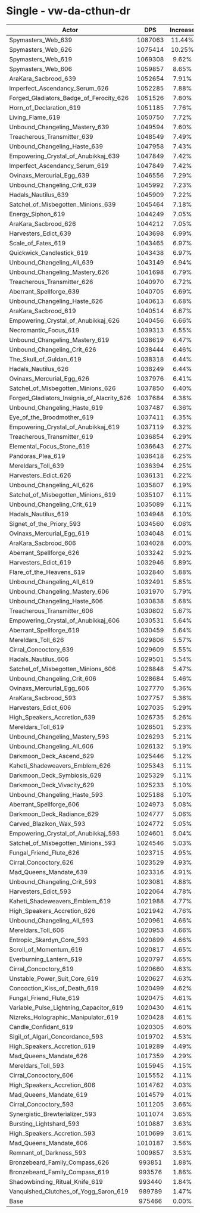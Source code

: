 # Single - vw-da-cthun-dr
| Actor | DPS | Increase |
|---|:---:|:---:|
|Spymasters_Web_639|1087063|11.44%|
|Spymasters_Web_626|1075414|10.25%|
|Spymasters_Web_619|1069308|9.62%|
|Spymasters_Web_606|1059857|8.65%|
|AraKara_Sacbrood_639|1052654|7.91%|
|Imperfect_Ascendancy_Serum_626|1052285|7.88%|
|Forged_Gladiators_Badge_of_Ferocity_626|1051526|7.80%|
|Horn_of_Declaration_619|1051185|7.76%|
|Living_Flame_619|1050750|7.72%|
|Unbound_Changeling_Mastery_639|1049594|7.60%|
|Treacherous_Transmitter_639|1048549|7.49%|
|Unbound_Changeling_Haste_639|1047958|7.43%|
|Empowering_Crystal_of_Anubikkaj_639|1047849|7.42%|
|Imperfect_Ascendancy_Serum_619|1047849|7.42%|
|Ovinaxs_Mercurial_Egg_639|1046556|7.29%|
|Unbound_Changeling_Crit_639|1045992|7.23%|
|Hadals_Nautilus_639|1045909|7.22%|
|Satchel_of_Misbegotten_Minions_639|1045464|7.18%|
|Energy_Siphon_619|1044249|7.05%|
|AraKara_Sacbrood_626|1044212|7.05%|
|Harvesters_Edict_639|1043698|6.99%|
|Scale_of_Fates_619|1043465|6.97%|
|Quickwick_Candlestick_619|1043438|6.97%|
|Unbound_Changeling_All_639|1043149|6.94%|
|Unbound_Changeling_Mastery_626|1041698|6.79%|
|Treacherous_Transmitter_626|1040970|6.72%|
|Aberrant_Spellforge_639|1040705|6.69%|
|Unbound_Changeling_Haste_626|1040613|6.68%|
|AraKara_Sacbrood_619|1040514|6.67%|
|Empowering_Crystal_of_Anubikkaj_626|1040456|6.66%|
|Necromantic_Focus_619|1039313|6.55%|
|Unbound_Changeling_Mastery_619|1038619|6.47%|
|Unbound_Changeling_Crit_626|1038444|6.46%|
|The_Skull_of_Guldan_619|1038318|6.44%|
|Hadals_Nautilus_626|1038249|6.44%|
|Ovinaxs_Mercurial_Egg_626|1037976|6.41%|
|Satchel_of_Misbegotten_Minions_626|1037850|6.40%|
|Forged_Gladiators_Insignia_of_Alacrity_626|1037684|6.38%|
|Unbound_Changeling_Haste_619|1037487|6.36%|
|Eye_of_the_Broodmother_619|1037411|6.35%|
|Empowering_Crystal_of_Anubikkaj_619|1037119|6.32%|
|Treacherous_Transmitter_619|1036854|6.29%|
|Elemental_Focus_Stone_619|1036643|6.27%|
|Pandoras_Plea_619|1036418|6.25%|
|Mereldars_Toll_639|1036394|6.25%|
|Harvesters_Edict_626|1036131|6.22%|
|Unbound_Changeling_All_626|1035807|6.19%|
|Satchel_of_Misbegotten_Minions_619|1035107|6.11%|
|Unbound_Changeling_Crit_619|1035089|6.11%|
|Hadals_Nautilus_619|1034948|6.10%|
|Signet_of_the_Priory_593|1034560|6.06%|
|Ovinaxs_Mercurial_Egg_619|1034048|6.01%|
|AraKara_Sacbrood_606|1034028|6.00%|
|Aberrant_Spellforge_626|1033242|5.92%|
|Harvesters_Edict_619|1032946|5.89%|
|Flare_of_the_Heavens_619|1032840|5.88%|
|Unbound_Changeling_All_619|1032491|5.85%|
|Unbound_Changeling_Mastery_606|1031970|5.79%|
|Unbound_Changeling_Haste_606|1030838|5.68%|
|Treacherous_Transmitter_606|1030802|5.67%|
|Empowering_Crystal_of_Anubikkaj_606|1030531|5.64%|
|Aberrant_Spellforge_619|1030459|5.64%|
|Mereldars_Toll_626|1029806|5.57%|
|Cirral_Concoctory_639|1029609|5.55%|
|Hadals_Nautilus_606|1029501|5.54%|
|Satchel_of_Misbegotten_Minions_606|1028848|5.47%|
|Unbound_Changeling_Crit_606|1028684|5.46%|
|Ovinaxs_Mercurial_Egg_606|1027770|5.36%|
|AraKara_Sacbrood_593|1027757|5.36%|
|Harvesters_Edict_606|1027035|5.29%|
|High_Speakers_Accretion_639|1026735|5.26%|
|Mereldars_Toll_619|1026501|5.23%|
|Unbound_Changeling_Mastery_593|1026293|5.21%|
|Unbound_Changeling_All_606|1026132|5.19%|
|Darkmoon_Deck_Ascend_629|1025446|5.12%|
|Kaheti_Shadeweavers_Emblem_626|1025343|5.11%|
|Darkmoon_Deck_Symbiosis_629|1025329|5.11%|
|Darkmoon_Deck_Vivacity_629|1025233|5.10%|
|Unbound_Changeling_Haste_593|1025188|5.10%|
|Aberrant_Spellforge_606|1024973|5.08%|
|Darkmoon_Deck_Radiance_629|1024777|5.06%|
|Carved_Blazikon_Wax_593|1024772|5.05%|
|Empowering_Crystal_of_Anubikkaj_593|1024601|5.04%|
|Satchel_of_Misbegotten_Minions_593|1024546|5.03%|
|Fungal_Friend_Flute_626|1023715|4.95%|
|Cirral_Concoctory_626|1023529|4.93%|
|Mad_Queens_Mandate_639|1023316|4.91%|
|Unbound_Changeling_Crit_593|1023081|4.88%|
|Harvesters_Edict_593|1022064|4.78%|
|Kaheti_Shadeweavers_Emblem_619|1021988|4.77%|
|High_Speakers_Accretion_626|1021942|4.76%|
|Unbound_Changeling_All_593|1020961|4.66%|
|Mereldars_Toll_606|1020953|4.66%|
|Entropic_Skardyn_Core_593|1020899|4.66%|
|Scroll_of_Momentum_619|1020817|4.65%|
|Everburning_Lantern_619|1020797|4.65%|
|Cirral_Concoctory_619|1020660|4.63%|
|Unstable_Power_Suit_Core_619|1020627|4.63%|
|Concoction_Kiss_of_Death_619|1020499|4.62%|
|Fungal_Friend_Flute_619|1020475|4.61%|
|Variable_Pulse_Lightning_Capacitor_619|1020430|4.61%|
|Nizreks_Holographic_Manipulator_619|1020428|4.61%|
|Candle_Confidant_619|1020305|4.60%|
|Sigil_of_Algari_Concordance_593|1019702|4.53%|
|High_Speakers_Accretion_619|1019289|4.49%|
|Mad_Queens_Mandate_626|1017359|4.29%|
|Mereldars_Toll_593|1015945|4.15%|
|Cirral_Concoctory_606|1015552|4.11%|
|High_Speakers_Accretion_606|1014762|4.03%|
|Mad_Queens_Mandate_619|1014579|4.01%|
|Cirral_Concoctory_593|1011205|3.66%|
|Synergistic_Brewterializer_593|1011074|3.65%|
|Bursting_Lightshard_593|1010887|3.63%|
|High_Speakers_Accretion_593|1010699|3.61%|
|Mad_Queens_Mandate_606|1010187|3.56%|
|Remnant_of_Darkness_593|1009857|3.53%|
|Bronzebeard_Family_Compass_626|993851|1.88%|
|Bronzebeard_Family_Compass_619|993576|1.86%|
|Shadowbinding_Ritual_Knife_619|993440|1.84%|
|Vanquished_Clutches_of_Yogg_Saron_619|989789|1.47%|
|Base|975466|0.00%|
